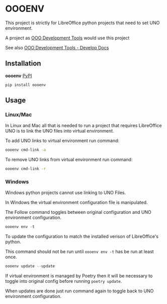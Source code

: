 # OOOENV

This project is strictly for LibreOffice python projects that need to set UNO environment.

A project as [OOO Development Tools](https://python-ooo-dev-tools.readthedocs.io/en/latest/index.html) would use this project

See also [OOO Development Tools - Develop Docs](https://python-ooo-dev-tools.readthedocs.io/en/latest/dev_docs/dev_notes.html)

## Installation

**oooenv** [PyPI](https://pypi.org/project/oooenv)

```
pip install oooenv
```

## Usage

### Linux/Mac

In Linux and Mac all that is needed to run a project that requires LibreOffice UNO
is to link the UNO files into virtual environment.

To add UNO links to virtual environment run command:

```sh
oooenv cmd-link -a
```

To remove UNO links from virtual environment run command:

```sh
oooenv cmd-link -r
```

### Windows

Windows python projects cannot use linking to UNO Files.

In Windows the virtual environment configuration file is manipulated.

The Follow command toggles between original configuration and UNO environment configuration.

```powershell
oooenv env -t
```

To update the configuration to match the installed verison of LibreOffice's python.

This command should not be run until `oooenv env -t` has be run at least once.

```powershell
oooenv update --update
```

If virtual environment is managed by Poetry then it will be necessary to toggle into original config before running `poetry update`.

When updates are done just run command again to toggle back to UNO environment configuration.
